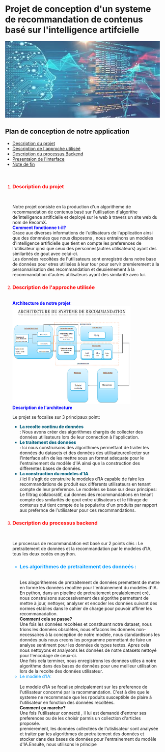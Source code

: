 #  Projet de conception d'un systeme de recommandation de contenus basé sur l'intelligence artifcielle
<img src="docs/imgs/background.jfif" alt="images de couverture" width = "100%" height="250px" style="opacity: 0.8;">
<h2>Plan de conception de notre application</h2>
<ul>
<li><a href="#">Description du projet</a></li>
<li><a href="#">Description de l'approche utiliséé</a></li>
<li><a href="#">Description du processus Backend</a></li>
<li><a href="#">Presentaion de l'interface</a></li>
<li><a href="#">Note de fin</a></li>
</ul>
<br>

<ol>
    <li style="color: red;"><h3>Description du projet</h3></li><br>
    <p>Notre projet consiste en la production d'un algoritheme de recommandation de contenus basé sur l'utilisation d'algorithe de'intelligence artificielle et deployé sur le web à travers un site web du nom de RecomX. <br>
        <strong style="color: blue;">Comment fonctionne t-il?</strong><br>
        Grace aux diverses informations de l'utilisateurs de l'application ainsi que des donnnées que nous disposons , 
        nous entrainons un modeles d'intelligence artificielle que tient en compte les preferences de l'utilisateur qinsi que 
        ceux des personnes(autres utilisateurs) ayant des similarités de gout avec celui-ci. <br>
        Les données recoltées de l'utilisateurs sont enregistré dans notre base de données pour etres utilisées à leur tour pour servir premierement à la personnalisation des recommandation et 
        deuxiemement à la recommandation d'autres utilisateurs ayant des similarité avec lui.
    </p>
    <li style="color: red;"><h3>Description de l'approche utilisée</h3></li><br>
    <strong style="color: blue;">Architecture de notre projet</strong><br>
    <img src="docs/imgs/architecture.png" alt="architecture du projet" width="80%" height="320px"><br>
    <strong style="color: blue;">Description de l'architecture</strong><br>
    <p>Le projet se focalise sur 3 principaux point:
        <ul>
            <li style="font-weight: 800;  list-style: square;color: rgb(5, 98, 126);">La recolte continu de données</li>: Nous avons créer des algorithmes chargés de collecter des données utilisateurs lors de leur connection à l'application.
            <li style="font-weight: 800;  list-style: square;color: rgb(5, 98, 126);">Le traitement des données</li>: Ici nous construisons des algorithmes permettant de traiter les données du datasets et des données des utilisateurcollecter sur l'interface afin de les mettre sous un format adequate pour le l'entrainement du modèle d'IA ainsi que la construction des differentes bases de données.
            <li style="font-weight: 800;  list-style: square;color: rgb(5, 98, 126);">La construction du modeles d'IA</li>/ ici il s'agit de construire le modeles d'IA capable de faire les recommandations de produit eux differents utilisateurs en tenant compte de leur preference. Le modeles se base sur deux principes: Le filtrag collaboratif, qui donnes des recommandations en tenant compte des smilarités de gout entre utilisateurs et 
            le filtrage de contenus qui tient compte de la popularite d'un produits par rapport aux prefernce de l'utilisateur pour ces recommandations.
        </ul>
    </p>
    <li style="color: red;"><h3>Description du processus backend </h3></li><br>
    <P> Le processus de recommandation est basé sur 2 points clés : Le pretraitement de données et la recommandation par le modeles d'IA, tous les deux codés en python.</P>
    <UL>
        <li style="color: rgb(0, 156, 255);"><h3>Les algorithmes de pretraitement des donneés :</h3></li><br>
        Les alogorithemes de pretraitement de données premettent de metre en forme les données recoltée pour l'entrainement du modeles d'IA.
        En python, dans un pipeline de pretraitement prealablement  cré, nous construisons successivement des algorithe permettant de mettre à jour, nettoyer, analyser et encoder les données suivant des normes etablies dans le cahier de charge pour pouvoir affiner les recommanadation. <br>
        <strong>Comment cela se passe?</strong><br>
        Une fois les données recoltées et constituant notre dataset, nous trions les données obsolètes, nous effacons les donneés non-necessaires à la conception de notre modele, nous standardisons les données puis nous creons les porgramme permettant de faire un analyse sentiment pour les données de types textes.
        Apres cela nous nettoyons et analysons les données de notre datasets nettoyé pour l'encodage de ceux-ci. <br>
        Une fois cela terminer, nous enregistrons les données utiles à notre algorithme dans des bases de données pour une meilleur utilisation lors de la recolte des données utilisateur. <br>
        <li style="color: rgb(0, 156, 255);">Le modèle d'IA:</li><br>
        Le modele d'IA se focalise pincipalement sur les preference de l'utilisateur concerné par la racommandation. C'est à dire que le systeme ne recommnade que les rpoduits susceptible de plaire à l'utilisateur en fonction des données recoltées. <br>
        <strong>Comment ça marche?</strong><br>
        Une fois l'utilisateur connecté , il lui est demandé d'entrrer ses preferences ou de les choisir parmis un collection d'articles proposée. <br>
        premierement, les données collectées de l'utislisateur sont analysée et traiter par les algorithmes de pretraitement des données et stocker dans des bases de données pour l'entrainement du modèle d'IA.Ensuite, nous utilisons le principe
    </UL>
</ol>
